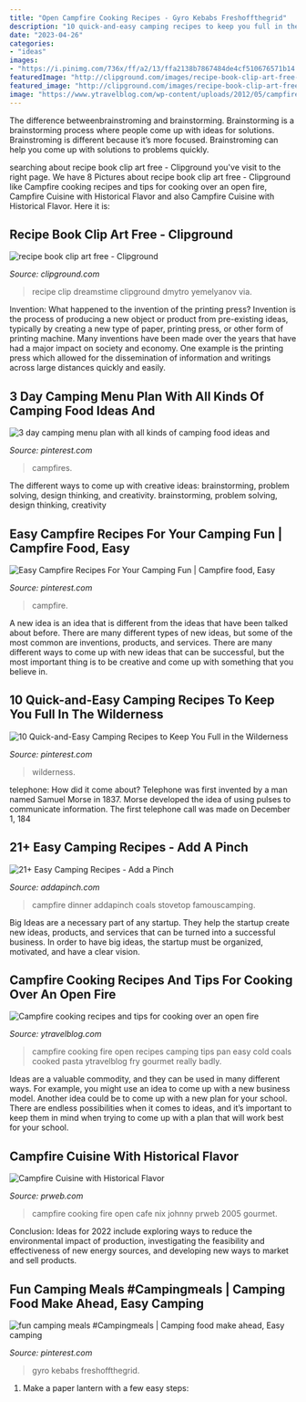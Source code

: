 ```yaml
---
title: "Open Campfire Cooking Recipes - Gyro Kebabs Freshoffthegrid"
description: "10 quick-and-easy camping recipes to keep you full in the wilderness"
date: "2023-04-26"
categories:
- "ideas"
images:
- "https://i.pinimg.com/736x/ff/a2/13/ffa2138b7867484de4cf510676571b14.jpg"
featuredImage: "http://clipground.com/images/recipe-book-clip-art-free-9.jpg"
featured_image: "http://clipground.com/images/recipe-book-clip-art-free-9.jpg"
image: "https://www.ytravelblog.com/wp-content/uploads/2012/05/campfire-cooking-recipes.jpg"
---
```



The difference betweenbrainstroming and brainstorming.
Brainstorming is a brainstorming process where people come up with ideas for solutions. Brainstroming is different because it’s more focused. Brainstroming can help you come up with solutions to problems quickly.

	

		
searching about recipe book clip art free - Clipground you've visit to the right page. We have 8 Pictures about recipe book clip art free - Clipground like Campfire cooking recipes and tips for cooking over an open fire, Campfire Cuisine with Historical Flavor and also Campfire Cuisine with Historical Flavor. Here it is:
		
    
## Recipe Book Clip Art Free - Clipground

<img loading=lazy src="http://clipground.com/images/recipe-book-clip-art-free-9.jpg" onerror="this.onerror=null;this.src='https://tse1.mm.bing.net/th?id=OIP.3SRFEkweMY8eJeO_dTusDgAAAA&amp;pid=15.1';" alt="recipe book clip art free - Clipground">

_Source: clipground.com_

>recipe clip dreamstime clipground dmytro yemelyanov via. 

	

Invention: What happened to the invention of the printing press?
Invention is the process of producing a new object or product from pre-existing ideas, typically by creating a new type of paper, printing press, or other form of printing machine. Many inventions have been made over the years that have had a major impact on society and economy. One example is the printing press which allowed for the dissemination of information and writings across large distances quickly and easily.

    
## 3 Day Camping Menu Plan With All Kinds Of Camping Food Ideas And

<img loading=lazy src="https://i.pinimg.com/736x/42/c3/a2/42c3a22773128b130d8b3b17b5010b85.jpg" onerror="this.onerror=null;this.src='https://tse3.mm.bing.net/th?id=OIP.J1F6XoTya14ZPidnzQLZ6AHaLG&amp;pid=15.1';" alt="3 day camping menu plan with all kinds of camping food ideas and">

_Source: pinterest.com_

>campfires. 

	

The different ways to come up with creative ideas: brainstorming, problem solving, design thinking, and creativity.
brainstorming, problem solving, design thinking, creativity

    
## Easy Campfire Recipes For Your Camping Fun | Campfire Food, Easy

<img loading=lazy src="https://i.pinimg.com/736x/ff/a2/13/ffa2138b7867484de4cf510676571b14.jpg" onerror="this.onerror=null;this.src='https://tse2.mm.bing.net/th?id=OIP.wY7Ts_dC2ZCEJTko298oTwHaNU&amp;pid=15.1';" alt="Easy Campfire Recipes For Your Camping Fun | Campfire food, Easy">

_Source: pinterest.com_

>campfire. 

	

A new idea is an idea that is different from the ideas that have been talked about before. There are many different types of new ideas, but some of the most common are inventions, products, and services. There are many different ways to come up with new ideas that can be successful, but the most important thing is to be creative and come up with something that you believe in.

    
## 10 Quick-and-Easy Camping Recipes To Keep You Full In The Wilderness

<img loading=lazy src="https://i.pinimg.com/736x/b9/3b/55/b93b5597fff67ca5c450048029f5303d.jpg" onerror="this.onerror=null;this.src='https://tse2.mm.bing.net/th?id=OIP.kTMEU5zsegzQqnvQUPgOpgHaKn&amp;pid=15.1';" alt="10 Quick-and-Easy Camping Recipes to Keep You Full in the Wilderness">

_Source: pinterest.com_

>wilderness. 

	

telephone: How did it come about?
Telephone was first invented by a man named Samuel Morse in 1837. Morse developed the idea of using pulses to communicate information. The first telephone call was made on December 1, 184
    
## 21+ Easy Camping Recipes - Add A Pinch

<img loading=lazy src="https://addapinch.com/wp-content/uploads/2015/05/21-Camping-Recipes-1.jpg" onerror="this.onerror=null;this.src='https://tse2.mm.bing.net/th?id=OIP.3DX2cgt0EqiMvdRqWjVZKgHaKA&amp;pid=15.1';" alt="21+ Easy Camping Recipes - Add a Pinch">

_Source: addapinch.com_

>campfire dinner addapinch coals stovetop famouscamping. 

	

Big Ideas are a necessary part of any startup. They help the startup create new ideas, products, and services that can be turned into a successful business. In order to have big ideas, the startup must be organized, motivated, and have a clear vision.

    
## Campfire Cooking Recipes And Tips For Cooking Over An Open Fire

<img loading=lazy src="https://www.ytravelblog.com/wp-content/uploads/2012/05/campfire-cooking-recipes.jpg" onerror="this.onerror=null;this.src='https://tse3.mm.bing.net/th?id=OIP.GOtdtrSJ8WVnlviLRvL7pAHaFA&amp;pid=15.1';" alt="Campfire cooking recipes and tips for cooking over an open fire">

_Source: ytravelblog.com_

>campfire cooking fire open recipes camping tips pan easy cold coals cooked pasta ytravelblog fry gourmet really badly. 

	

Ideas are a valuable commodity, and they can be used in many different ways. For example, you might use an idea to come up with a new business model. Another idea could be to come up with a new plan for your school. There are endless possibilities when it comes to ideas, and it’s important to keep them in mind when trying to come up with a plan that will work best for your school.

    
## Campfire Cuisine With Historical Flavor

<img loading=lazy src="http://ww1.prweb.com/prfiles/2005/02/24/212296/CampfireCooking.jpg" onerror="this.onerror=null;this.src='https://tse3.mm.bing.net/th?id=OIP.7Hp_OHpvlehK8UOAT0pvXgHaE8&amp;pid=15.1';" alt="Campfire Cuisine with Historical Flavor">

_Source: prweb.com_

>campfire cooking fire open cafe nix johnny prweb 2005 gourmet. 

	

Conclusion:
Ideas for 2022 include exploring ways to reduce the environmental impact of production, investigating the feasibility and effectiveness of new energy sources, and developing new ways to market and sell products.

    
## Fun Camping Meals #Campingmeals | Camping Food Make Ahead, Easy Camping

<img loading=lazy src="https://i.pinimg.com/736x/2b/b0/fc/2bb0fc9921514814f8f64e87b46db1f7.jpg" onerror="this.onerror=null;this.src='https://tse1.mm.bing.net/th?id=OIP.uFHtbJE9h6iW1LyLDMw8bwHaQc&amp;pid=15.1';" alt="fun camping meals #Campingmeals | Camping food make ahead, Easy camping">

_Source: pinterest.com_

>gyro kebabs freshoffthegrid. 

	

1. Make a paper lantern with a few easy steps:

